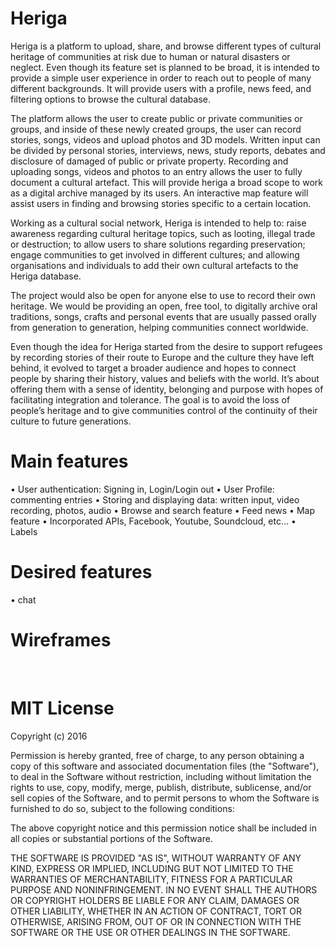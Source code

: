 # Heriga

Heriga is a platform to upload, share, and browse different types of cultural heritage of communities at risk due to human or natural disasters or neglect. Even though its feature set is planned to be broad, it is intended to provide a simple user experience in order to reach out to people of many different backgrounds. It will provide users with a profile, news feed, and filtering options to browse the cultural database.

The platform allows the user to create public or private communities or groups, and inside of these newly created groups, the user can record stories, songs, videos and upload photos and 3D models. Written input can be divided by personal stories, interviews, news, study reports, debates and disclosure of damaged of public or private property. Recording and uploading songs, videos and photos to an entry allows the user to fully document a cultural artefact. This will provide heriga a broad scope to work as a digital archive managed by its users. An interactive map feature will assist users in finding and browsing stories specific to a certain location.

Working as a cultural social network, Heriga is intended to help to: raise awareness regarding cultural heritage topics, such as looting, illegal trade or destruction; to allow users to share solutions regarding preservation; engage communities to get involved in different cultures; and allowing organisations and individuals to add their own cultural artefacts to the Heriga database.

The project would also be open for anyone else to use to record their own heritage. We would be providing an open, free tool, to digitally archive oral traditions, songs, crafts and personal events that are usually passed orally from generation to generation, helping communities connect worldwide.

Even though the idea for Heriga started from the desire to support refugees by recording stories of their route to Europe and the culture they have left behind, it evolved to target a broader audience and hopes to connect people by sharing their history, values and beliefs with the world. It’s about offering them with a sense of identity, belonging and purpose with hopes of facilitating integration and tolerance. The goal is to avoid the loss of people’s heritage and to give communities control of the continuity of their culture to future generations.

# Main features

•	User authentication: Signing in, Login/Login out
•	User Profile: commenting entries
•	Storing and displaying data: written input, video recording, photos, audio
•	Browse and search feature
•	Feed news
•	Map feature
•	Incorporated APIs, Facebook, Youtube, Soundcloud, etc…
•	Labels

# Desired features
•	chat

# Wireframes
  
# MIT License
Copyright (c) 2016

Permission is hereby granted, free of charge, to any person obtaining a copy of this software and associated documentation files (the "Software"), to deal in the Software without restriction, including without limitation the rights to use, copy, modify, merge, publish, distribute, sublicense, and/or sell copies of the Software, and to permit persons to whom the Software is furnished to do so, subject to the following conditions:

The above copyright notice and this permission notice shall be included in all copies or substantial portions of the Software.

THE SOFTWARE IS PROVIDED "AS IS", WITHOUT WARRANTY OF ANY KIND, EXPRESS OR IMPLIED, INCLUDING BUT NOT LIMITED TO THE WARRANTIES OF MERCHANTABILITY, FITNESS FOR A PARTICULAR PURPOSE AND NONINFRINGEMENT. IN NO EVENT SHALL THE AUTHORS OR COPYRIGHT HOLDERS BE LIABLE FOR ANY CLAIM, DAMAGES OR OTHER LIABILITY, WHETHER IN AN ACTION OF CONTRACT, TORT OR OTHERWISE, ARISING FROM, OUT OF OR IN CONNECTION WITH THE SOFTWARE OR THE USE OR OTHER DEALINGS IN THE SOFTWARE.

